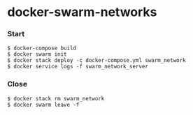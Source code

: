 # docker-swarm-networks

### Start

```console
$ docker-compose build
$ docker swarm init
$ docker stack deploy -c docker-compose.yml swarm_network
$ docker service logs -f swarm_network_server
```

### Close

```console
$ docker stack rm swarm_network
$ docker swarm leave -f
```
